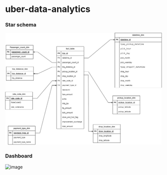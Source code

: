 # uber-data-analytics
### Star schema
![Alt Text](https://github.com/annhthuu16/uber-data-analytics/blob/main/Star%20Schema.drawio.png)
### Dashboard
![image](https://github.com/annhthuu16/uber-data-analytics/assets/116723587/1e713d7d-7420-43fd-8928-f19dcf3c93e3)
